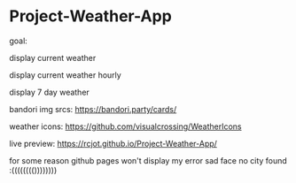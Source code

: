 # Project-Weather-App

goal: 

display current weather

display current weather hourly

display 7 day weather


bandori img srcs: https://bandori.party/cards/

weather icons: https://github.com/visualcrossing/WeatherIcons

live preview: https://rcjot.github.io/Project-Weather-App/

for some reason github pages won't display my error sad face no city found :(((((((())))))))